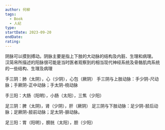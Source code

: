 ```yaml
---
author: 何柳
tags:
  - Book
  - 人纪
type: 
startDate: 2023-09-20
endDate: 
rating:
---
```

阴脉可以摸到搏动。阴脉主要是指上下肢的大动脉的结构及内脏、生理和病理。
汉简帛所描述的阳脉很可能是当时医者观察到的相当现代神经系统及骨骼肌肉系统的一些结构、生理及病理

手三阴：肺（太阴），心（少阴），心包（厥阴）
手三阴与上肢动脉：手少阴-尺动脉；手厥阴-正中动脉；手太阴-桡动脉

手三阳：大肠（阳明），小肠（太阳），三焦（少阳）

足三阴：脾（太阴)，肾（少阴），肝（厥阴）
足三阴与下肢动脉：足少阴-胫后动脉；足厥阴-胫前动脉；足太阴-腓动脉。

足三阳：胃（阳明），膀胱（太阳），胆（少阳）















